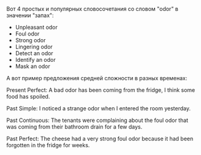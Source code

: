 Вот 4 простых и популярных словосочетания со словом "odor" в значении "запах":

- Unpleasant odor
- Foul odor
- Strong odor
- Lingering odor
- Detect an odor
- Identify an odor
- Mask an odor

А вот пример предложения средней сложности в разных временах:

Present Perfect:
A bad odor has been coming from the fridge, I think some food has spoiled.

Past Simple: 
I noticed a strange odor when I entered the room yesterday.

Past Continuous: 
The tenants were complaining about the foul odor that was coming from their bathroom drain for a few days.

Past Perfect:
The cheese had a very strong foul odor because it had been forgotten in the fridge for weeks.